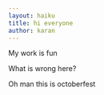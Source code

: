 ```yaml
---
layout: haiku
title: hi everyone
author: karan
---
```



My work is fun

What is wrong here?

Oh man this is octoberfest
